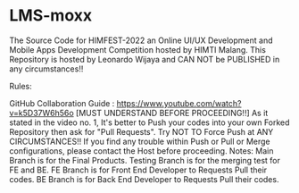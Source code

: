 # LMS-moxx
The Source Code for HIMFEST-2022 an Online UI/UX Development and Mobile Apps Development Competition hosted by HIMTI Malang.
This Repository is hosted by Leonardo Wijaya and CAN NOT be PUBLISHED in any circumstances!!

Rules:

GitHub Collaboration Guide : https://www.youtube.com/watch?v=k5D37W6h56o [MUST UNDERSTAND BEFORE PROCEEDING!!]
As it stated in the video no. 1, It's better to Push your codes into your own Forked Repository then ask for "Pull Requests".
Try NOT TO Force Push at ANY CIRCUMSTANCES!!
If you find any trouble within Push or Pull or Merge configurations, please contact the Host before proceeding.
Notes:
Main Branch is for the Final Products.
Testing Branch is for the merging test for FE and BE.
FE Branch is for Front End Developer to Requests Pull their codes.
BE Branch is for Back End Developer to Requests Pull their codes.
